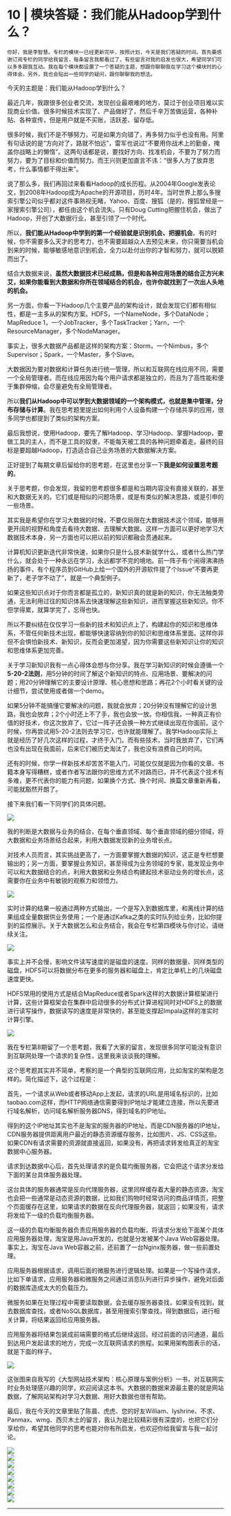 # 10 | 模块答疑：我们能从Hadoop学到什么？

    你好，我是李智慧。专栏的模块一已经更新完毕，按照计划，今天是我们答疑的时间。首先要感谢订阅专栏的同学给我留言，每条留言我都看过了，有些留言对我的启发也很大，希望同学们可以多多跟我互动。我在每个模块都设置了一个答疑的主题，想跟你聊聊我在学习这个模块时的心得体会。另外，我也会贴出一些同学的疑问，跟你聊聊我的想法。

今天的主题是：我们能从Hadoop学到什么？

最近几年，我跟很多创业者交流，发现创业最艰难的地方，莫过于创业项目难以实现商业价值。很多时候技术实现了、产品做好了，然后千辛万苦做运营，各种补贴、各种宣传，但是用户就是不买账，活跃差、留存低。

很多时候，我们不是不够努力，可是如果方向错了，再多努力似乎也没有用。阿里有句话说的是“方向对了，路就不怕远”，雷军也说过“不要用你战术上的勤奋，掩盖你战略上的懒惰”。这两句话都是说，要找好方向、找准机会，不要为了努力而努力，要为了目标和价值而努力。而王兴则更加直言不讳：“很多人为了放弃思考，什么事情都干得出来”。

说了那么多，我们再回过来看看Hadoop的成长历程。从2004年Google发表论文，到2008年Hadoop成为Apache的开源项目，历时4年。当时世界上那么多搜索引擎公司似乎都对这件事熟视无睹，Yahoo、百度、搜狐（是的，搜狐曾经是一家搜索引擎公司），都任由这个机会流失。只有Doug Cutting把握住机会，做出了Hadoop，开创了大数据行业，甚至引领了一个时代。

所以，**我们能从Hadoop中学到的第一个经验就是识别机会、把握机会**。有的时候，你不需要多么天才的思考力，也不需要超越众人去预见未来，你只需要当机会到来的时候，能够敏感地意识到机会，全力以赴付出你的才智和努力，就可以脱颖而出了。

结合大数据来说，**虽然大数据技术已经成熟，但是和各种应用场景的结合正方兴未艾，如果你能看到大数据和你所在领域结合的机会，也许你就找到了一次出人头地的机会。**

另一方面，你看一下Hadoop几个主要产品的架构设计，就会发现它们都有相似性，都是一主多从的架构方案。HDFS，一个NameNode，多个DataNode；MapReduce 1，一个JobTracker，多个TaskTracker；Yarn，一个ResourceManager，多个NodeManager。

事实上，很多大数据产品都是这样的架构方案：Storm，一个Nimbus，多个Supervisor；Spark，一个Master，多个Slave。

大数据因为要对数据和计算任务进行统一管理，所以和互联网在线应用不同，需要一个全局管理者。而在线应用因为每个用户请求都是独立的，而且为了高性能和便于集群伸缩，会尽量避免有全局管理者。

所以**我们从Hadoop中可以学到大数据领域的一个架构模式，也就是集中管理，分布存储与计算**。我在思考题里提出如何利用个人设备构建一个存储共享的应用，很多同学也都提到了类似的架构方案。

最后我想说，使用Hadoop，要先了解Hadoop、学习Hadoop、掌握Hadoop，要做工具的主人，而不是工具的奴隶，不能每天被工具的各种问题牵着走。最终的目标是要超越Hadoop，打造适合自己业务场景的大数据解决方案。

正好提到了每期文章后留给你的思考题，在这里也分享一下**我是如何设置思考题的**。

关于思考题，你会发现，我留的思考题很多都是和当期内容没有直接关联的，甚至和大数据无关的。它们或是相似的问题场景，或是有类似的解决思路，或是引申的一些场景。

其实我是希望你在学习大数据的时候，不要仅局限在大数据技术这个领域，能够用更开阔的视野和角度去看待大数据、去理解大数据。这样一方面可以更好地学习大数据技术本身，另一方面也可以把以前的知识都融会贯通起来。

计算机知识更新迭代非常快速，如果你只是什么技术新就学什么，或者什么热门学什么，就会处于一种永远在学习，永远都学不完的境地。前一阵子有个闹得沸沸扬扬的事件，有个程序员到GitHub上给一个国外的开源软件提了个Issue“不要再更新了，老子学不动了”，就是一个典型例子。

如果这些知识点对于你而言都是孤立的，新知识真的就是新的知识，你无法触类旁通，无法利用过往的知识体系去快速理解这些新知识，进而掌握这些新知识。你不但学得累，就算学完了，忘得也快。

所以不要纠结在仅仅学习一些新的技术和知识点上了，构建起你的知识和思维体系，不管任何新技术出现，都能够快速容纳到你的知识和思维体系里面。这样你非但不会惧怕新技术、新知识，反而会更加渴望，因为你需要这些新知识让你的知识和思维体系更加完善。

关于学习新知识我有一点心得体会想与你分享。我在学习新知识的时候会遵循一个**5-20-2法则**，用5分钟的时间了解这个新知识的特点、应用场景、要解决的问题；用20分钟理解它的主要设计原理、核心思想和思路；再花2个小时看关键的设计细节，尝试使用或者做一个demo。

如果5分钟不能搞懂它要解决的问题，我就会放弃；20分钟没有理解它的设计思路，我也会放弃；2个小时还上不了手，我也会放一放。你相信我，一种真正有价值的好技术，你这次放弃了，它过一阵子还会换一种方式继续出现在你面前。这个时候，你再尝试用5-20-2法则去学习它，也许就能理解了。我学Hadoop实际上就是经历了好几次这样的过程，才终于入门。而有些技术，当时我放弃了，它们再也没有出现在我面前，后来它们被历史淘汰了，我也没有浪费自己的时间。

还有的时候，你学一样新技术却苦苦不能入门，可能仅仅就是因为你看的文章、书籍本身写得糟糕，或者作者写法跟你的思维方式不对路而已，并不代表这个技术有多难，更不代表你的能力有问题，如果换个方式、换个时间、换篇文章重新再看，可能就豁然开朗了。

接下来我们看一下同学们的具体问题。

![](https://static001.geekbang.org/resource/image/56/1c/561902bcb03fc5a1b56b318f9f4e8f1c.jpg)

我的判断是大数据与业务的结合，在每个垂直领域、每个垂直领域的细分领域，将大数据和业务场景结合起来，利用大数据发现新的业务增长点。

对技术人员而言，其实挑战更高了，一方面要掌握大数据的知识，这正是专栏想要输出的；另一方面，要掌握业务知识，甚至得成为业务领域的专家，能发现业务中可以和大数据结合的点，利用大数据和业务结合构建起技术驱动业务的增长点，这需要你在业务中有敏锐的观察力和领悟力。

![](https://static001.geekbang.org/resource/image/01/8f/01b5f93ebc03b8682fd506dbe30d2e8f.jpg)

实时计算的结果一般通过两种方式输出，一个是写入到数据库里，和离线计算的结果组成全量数据供业务使用；一个是通过Kafka之类的实时队列给业务，比如你提到的监控展示。关于大数据怎么和业务结合，我会在专栏第四模块与你讨论，请继续关注。

![](https://static001.geekbang.org/resource/image/58/27/584400b14e8e1a173cb1d5670efffb27.jpg)

事实上并不会慢，影响文件读写速度的是磁盘的速度。同样的数据量、同样类型的磁盘，HDFS可以将数据分布在更多的服务器和磁盘上，肯定比单机上的几块磁盘速度更快。

HDFS常用的使用方式是结合MapReduce或者Spark这样的大数据计算框架进行计算，这些计算框架会在集群中启动很多的分布式计算进程同时对HDFS上的数据进行读写操作，数据读写的速度是非常快的，甚至能支撑起Impala这样的准实时计算引擎。

![](https://static001.geekbang.org/resource/image/39/1e/3920b3871cec5ed548b225409e15501e.jpg)

我在专栏第8期留了一个思考题，我看了大家的留言，发现很多同学可能没有意识到互联网处理一个请求的复杂性，这里我来谈谈我的理解。

这个思考题其实并不简单，考察的是一个典型的互联网应用，比如淘宝的架构是怎样的。简化描述下，这个过程是：

首先，一个请求从Web或者移动App上发起，请求的URL是用域名标识的，比如taobao.com这样，而HTTP网络通信需要得到IP地址才能建立连接，所以先要进行域名解析，访问域名解析服务器DNS，得到域名的IP地址。

得到的这个IP地址其实也不是淘宝的服务器的IP地址，而是CDN服务器的IP地址，CDN服务器提供距离用户最近的静态资源缓存服务，比如图片、JS、CSS这些。如果CDN有请求需要的资源就直接返回，如果没有，再把请求转发给真正的淘宝数据中心服务器。

请求到达数据中心后，首先处理请求的是负载均衡服务器，它会把这个请求分发给下面的某台具体服务器处理。

这台具体的服务器通常是反向代理服务器，这里同样缓存着大量的静态资源，淘宝也会把一些通常是动态资源的数据，比如我们购物时经常访问的商品详情页，把整个页面缓存在这里，如果请求的数据在反向代理服务器，就返回；如果没有，请求将发给下一级的负载均衡服务器。

这一级的负载均衡服务器负责应用服务器的负载均衡，将请求分发给下面某个具体应用服务器处理，淘宝是用Java开发的，也就是分发被某个Java Web容器处理。事实上，淘宝在Java Web容器之前，还前置了一台Nginx服务器，做一些前置处理。

应用服务器根据请求，调用后面的微服务进行逻辑处理。如果是一个写操作请求，比如下单请求，应用服务器和微服务之间通过消息队列进行异步操作，避免对后面的数据库造成太大的负载压力。

微服务如果在处理过程中需要读取数据，会去缓存服务器查找，如果没有找到，就去数据库查找，或者NoSQL数据库，甚至用搜索引擎查找，得到数据后，进行相关计算，将结果返回给应用服务器。

应用服务器将结果包装成前端需要的格式后继续返回，经过前面的访问通道，最后到达用户发起请求的地方，完成一次互联网请求的旅程。如果用架构图表示的话，就是下面的样子。

![](https://static001.geekbang.org/resource/image/68/32/68c614319d3044e686fd86b727b62132.png)

这张图来自我写的《大型网站技术架构：核心原理与案例分析》一书，对互联网实时业务处理感兴趣的同学，欢迎阅读这本书。大数据的数据来源最主要的就是网站数据，了解网站架构对学习大数据、用好大数据也很有帮助。

最后，我在今天的文章里贴了陈晨、虎虎、您的好友William、lyshrine、不求、Panmax、wmg、西贝木土的留言，我认为是比较精彩很有深度的，也把它们分享给你，希望其他同学的思考也能对你有所启发，也欢迎你给我留言与我一起讨论。

![](https://static001.geekbang.org/resource/image/44/0a/44041ebf1de5064287f660fa61d4150a.jpg)  
![](https://static001.geekbang.org/resource/image/30/0f/30b1f37a78cb4a19bb5f1ee9b246120f.jpg)  
![](https://static001.geekbang.org/resource/image/40/af/401aaa638e68d4ea8598af1459531faf.jpg)  
![](https://static001.geekbang.org/resource/image/be/67/be00bae9b7bea9681186c7c60650fd67.jpg)  
![](https://static001.geekbang.org/resource/image/1c/53/1ce5e73cfb94c4759d125485653b4b53.jpg)  
![](https://static001.geekbang.org/resource/image/c7/b9/c71b9c4053d03e04ec0831b0aa3678b9.jpg)  
![](https://static001.geekbang.org/resource/image/78/2e/78b2d0f58d8a53eca81654c7e1fb652e.jpg)  
![](https://static001.geekbang.org/resource/image/3c/db/3c4e844a810965447df7085d420788db.jpg)

* * *
    